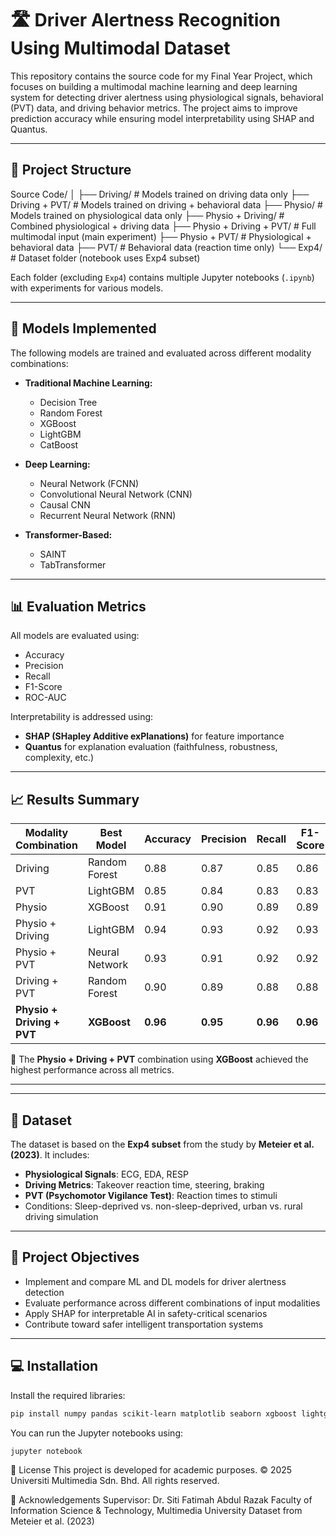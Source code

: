 # 🛣️ Driver Alertness Recognition Using Multimodal Dataset

This repository contains the source code for my Final Year Project, which focuses on building a multimodal machine learning and deep learning system for detecting driver alertness using physiological signals, behavioral (PVT) data, and driving behavior metrics. The project aims to improve prediction accuracy while ensuring model interpretability using SHAP and Quantus.

---

## 📁 Project Structure
Source Code/
│
├── Driving/ # Models trained on driving data only
├── Driving + PVT/ # Models trained on driving + behavioral data
├── Physio/ # Models trained on physiological data only
├── Physio + Driving/ # Combined physiological + driving data
├── Physio + Driving + PVT/ # Full multimodal input (main experiment)
├── Physio + PVT/ # Physiological + behavioral data
├── PVT/ # Behavioral data (reaction time only)
└── Exp4/ # Dataset folder (notebook uses Exp4 subset)


Each folder (excluding `Exp4`) contains multiple Jupyter notebooks (`.ipynb`) with experiments for various models.

---

## 🧠 Models Implemented

The following models are trained and evaluated across different modality combinations:

- **Traditional Machine Learning:**
  - Decision Tree
  - Random Forest
  - XGBoost
  - LightGBM
  - CatBoost

- **Deep Learning:**
  - Neural Network (FCNN)
  - Convolutional Neural Network (CNN)
  - Causal CNN
  - Recurrent Neural Network (RNN)

- **Transformer-Based:**
  - SAINT
  - TabTransformer

---

## 📊 Evaluation Metrics

All models are evaluated using:
- Accuracy
- Precision
- Recall
- F1-Score
- ROC-AUC

Interpretability is addressed using:
- **SHAP (SHapley Additive exPlanations)** for feature importance
- **Quantus** for explanation evaluation (faithfulness, robustness, complexity, etc.)

---

## 📈 Results Summary

| **Modality Combination**         | **Best Model**   | **Accuracy** | **Precision** | **Recall** | **F1-Score** |
|----------------------------------|------------------|--------------|---------------|------------|--------------|
| Driving                          | Random Forest    | 0.88         | 0.87          | 0.85       | 0.86         |
| PVT                              | LightGBM         | 0.85         | 0.84          | 0.83       | 0.83         |
| Physio                           | XGBoost          | 0.91         | 0.90          | 0.89       | 0.89         |
| Physio + Driving                 | LightGBM         | 0.94         | 0.93          | 0.92       | 0.93         |
| Physio + PVT                     | Neural Network   | 0.93         | 0.91          | 0.92       | 0.92         |
| Driving + PVT                    | Random Forest    | 0.90         | 0.89          | 0.88       | 0.88         |
| **Physio + Driving + PVT**       | **XGBoost**      | **0.96**     | **0.95**      | **0.96**   | **0.96**     |

📌 The **Physio + Driving + PVT** combination using **XGBoost** achieved the highest performance across all metrics.

---

---

## 📂 Dataset

The dataset is based on the **Exp4 subset** from the study by **Meteier et al. (2023)**. It includes:
- **Physiological Signals**: ECG, EDA, RESP
- **Driving Metrics**: Takeover reaction time, steering, braking
- **PVT (Psychomotor Vigilance Test)**: Reaction times to stimuli
- Conditions: Sleep-deprived vs. non-sleep-deprived, urban vs. rural driving simulation

---

## 🎯 Project Objectives

- Implement and compare ML and DL models for driver alertness detection
- Evaluate performance across different combinations of input modalities
- Apply SHAP for interpretable AI in safety-critical scenarios
- Contribute toward safer intelligent transportation systems

---

## 💻 Installation

Install the required libraries:

```bash
pip install numpy pandas scikit-learn matplotlib seaborn xgboost lightgbm catboost tensorflow keras torch shap quantus
```
You can run the Jupyter notebooks using:
```bash
jupyter notebook
```
📜 License
This project is developed for academic purposes.
© 2025 Universiti Multimedia Sdn. Bhd. All rights reserved.

🙏 Acknowledgements
Supervisor: Dr. Siti Fatimah Abdul Razak
Faculty of Information Science & Technology, Multimedia University
Dataset from Meteier et al. (2023)

